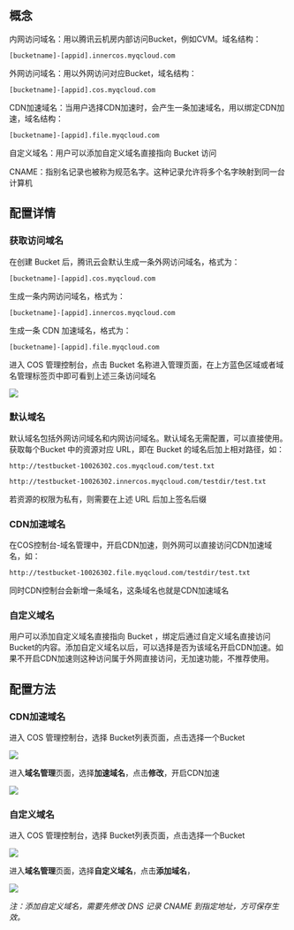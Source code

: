 ## 概念

内网访问域名：用以腾讯云机房内部访问Bucket，例如CVM。域名结构：

`[bucketname]-[appid].innercos.myqcloud.com`

外网访问域名：用以外网访问对应Bucket，域名结构：

`[bucketname]-[appid].cos.myqcloud.com`

CDN加速域名：当用户选择CDN加速时，会产生一条加速域名，用以绑定CDN加速，域名结构：

`[bucketname]-[appid].file.myqcloud.com`

自定义域名：用户可以添加自定义域名直接指向 Bucket 访问

CNAME：指别名记录也被称为规范名字。这种记录允许将多个名字映射到同一台计算机

## 配置详情

### 获取访问域名

在创建 Bucket 后，腾讯云会默认生成一条外网访问域名，格式为：

`[bucketname]-[appid].cos.myqcloud.com`

生成一条内网访问域名，格式为：

`[bucketname]-[appid].innercos.myqcloud.com`

生成一条 CDN 加速域名，格式为：

`[bucketname]-[appid].file.myqcloud.com`

进入 COS 管理控制台，点击 Bucket 名称进入管理页面，在上方蓝色区域或者域名管理标签页中即可看到上述三条访问域名

![](//mccdn.qcloud.com/static/img/f138cfde61e0a41d88e0970200b187c3/image.png)

### 默认域名

默认域名包括外网访问域名和内网访问域名。默认域名无需配置，可以直接使用。获取每个Bucket 中的资源对应 URL，即在 Bucket 的域名后加上相对路径，如：

`http://testbucket-10026302.cos.myqcloud.com/test.txt`

`http://testbucket-10026302.innercos.myqcloud.com/testdir/test.txt`

若资源的权限为私有，则需要在上述 URL 后加上签名后缀

### CDN加速域名

在COS控制台-域名管理中，开启CDN加速，则外网可以直接访问CDN加速域名，如：

`http://testbucket-10026302.file.myqcloud.com/testdir/test.txt`

同时CDN控制台会新增一条域名，这条域名也就是CDN加速域名

### 自定义域名

用户可以添加自定义域名直接指向 Bucket ，绑定后通过自定义域名直接访问Bucket的内容。添加自定义域名以后，可以选择是否为该域名开启CDN加速。如果不开启CDN加速则这种访问属于外网直接访问，无加速功能，不推荐使用。

## 配置方法

### CDN加速域名

进入 COS 管理控制台，选择 Bucket列表页面，点击选择一个Bucket

![](//mccdn.qcloud.com/static/img/ac01c306c5314d64b1afce45e7c0a093/image.png)

进入**域名管理**页面，选择**加速域名**，点击**修改**，开启CDN加速

![](//mccdn.qcloud.com/static/img/eda7220828f28d05edd0619c4217fbfd/image.png)

### 自定义域名

进入 COS 管理控制台，选择 Bucket列表页面，点击选择一个Bucket

![](//mccdn.qcloud.com/static/img/ac01c306c5314d64b1afce45e7c0a093/image.png)

进入**域名管理**页面，选择**自定义域名**，点击**添加域名**，

![](//mccdn.qcloud.com/static/img/00c00593d5dfc71feef320d226bd18b6/image.png)

*注：添加自定义域名，需要先修改 DNS 记录 CNAME 到指定地址，方可保存生效。*
